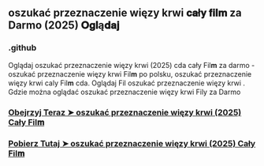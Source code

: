 ## oszukać przeznaczenie więzy krwi 𝐜𝐚ł𝐲 𝐟𝐢𝐥𝐦 za Darmo (2025) 𝐎𝐠𝐥ą𝐝𝐚𝐣

### .github

Oglądaj oszukać przeznaczenie więzy krwi (2025) cda cały Fil𝐦 za darmo - oszukać przeznaczenie więzy krwi Fil𝐦  po polsku, oszukać przeznaczenie więzy krwi caly Fil𝐦 cda. Oglądaj Fil oszukać przeznaczenie więzy krwi . Gdzie można oglądać oszukać przeznaczenie więzy krwi Fily za Darmo

### [Obejrzyj Teraz ➤ oszukać przeznaczenie więzy krwi (2025) Cały Fil𝐦 ](https://watching4khdmovies.blogspot.com/2025/05/bloodlines.html)

### [Pobierz Tutaj ➤ oszukać przeznaczenie więzy krwi (2025) Cały Fil𝐦 ](https://watching4khdmovies.blogspot.com/2025/05/bloodlines.html)
